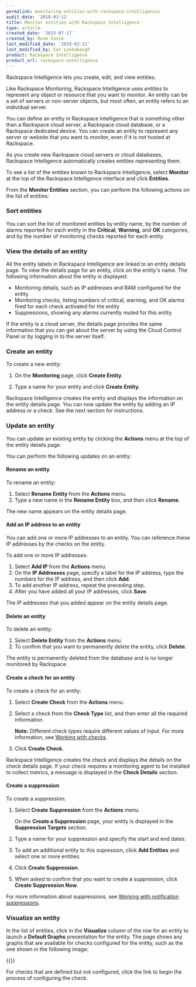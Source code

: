 ```yaml
---
permalink: monitoring-entities-with-rackspace-intelligence/
audit_date: '2019-03-11'
title: Monitor entities with Rackspace Intelligence
type: article
created_date: '2015-07-17'
created_by: Rose Coste
last_modified_date: '2019-03-11'
last_modified_by: Cat Lookabaugh
product: Rackspace Intelligence
product_url: rackspace-intelligence
---
```


Rackspace Intelligence lets you create, edit, and view entities.

Like Rackspace Monitoring, Rackspace Intelligence uses *entities* to
represent any object or resource that you want to monitor. An entity can
be a set of servers or non-server objects, but most often, an entity
refers to an individual server.

You can define an entity in Rackspace Intelligence that is something
other than a Rackspace cloud server, a Rackspace cloud database, or a Rackspace dedicated device. You
can create an entity to represent any server or website that you want to
monitor, even if it is not hosted at Rackspace.

As you create new Rackspace cloud servers or cloud databases, Rackspace
Intelligence automatically creates entities representing them.

To see a list of the entities known to Rackspace Intelligence,
select **Monitor** at the top of the Rackspace Intelligence interface
and click **Entities**.

From the **Monitor Entities** section, you can perform the following actions
on the list of entities:

### Sort entities

You can sort the list of monitored entities by entity name, by the
number of alarms reported for each entity in the **Critical**, **Warning**, and
**OK** categories, and by the number of monitoring checks reported for each
entity.

### View the details of an entity

All the entity labels in Rackspace Intelligence are linked to an entity
details page. To view the details page for an entity, click on the
entity's name. The following information about the entity is displayed:

- Monitoring details, such as IP addresses and RAM configured for the
  entity
- Monitoring checks, listing numbers of critical, warning, and OK
  alarms fired for each check activated for the entity
- Suppressions, showing any alarms currently muted for this entity

If the entity is a cloud server, the details page provides the same
information that you can get about the server by using the Cloud Control
Panel or by logging in to the server itself.

### Create an entity

To create a new entity:

1. On the **Monitoring** page, click **Create Entity**.

2. Type a name for your entity and click **Create Entity.**

Rackspace Intelligence creates the entity and displays the information
on the entity details page. You can now update the entity by adding an
IP address or a check. See the next section for instructions.

### Update an entity

You can update an existing entity by clicking the **Actions** menu at
the top of the entity details page.

You can perform the following updates on an entity:

#### Rename an entity

To rename an entity:

1. Select **Rename Entity** from the **Actions** menu.
2. Type a new name in the **Rename Entity** box, and then click **Rename**.

The new name appears on the entity details page.

#### Add an IP address to an entity

You can add one or more IP addresses to an entity. You can reference
these IP addresses by the checks on the entity.

To add one or more IP addresses:

1. Select **Add IP** from the **Actions** menu.
2. On the **IP Addresses** page, specify a label for the IP address, type the numbers for the IP address, and then click **Add**.
3. To add another IP address, repeat the preceding step.
4. After you have added all your IP addresses, click **Save**.

The IP addresses that you added appear on the entity details page.

#### Delete an entity

To delete an entity:

1. Select **Delete Entity** from the **Actions** menu.
2. To confirm that you want to permanently delete the entity, click **Delete**.

The entity is permanently deleted from the database and is no longer
monitored by Rackspace.

#### Create a check for an entity

To create a check for an entity:

1. Select **Create Check** from the **Actions** menu.
2. Select a check from the **Check Type** list, and then enter all the required information.

   **Note:** Different check types require different values of input. For
   more information, see [Working with checks](/support/how-to/working-with-checks).

3. Click **Create Check**.

Rackspace Intelligence creates the check and displays the details on the
check details page. If your check requires a monitoring agent to be
installed to collect metrics, a message is displayed in the **Check
Details** section.

#### Create a suppression

To create a suppression:

1. Select **Create Suppression** from the **Actions** menu.

   On the **Create a Suppression** page, your entity is displayed in
   the **Suppression Targets** section.

2. Type a name for your suppression and specify the start and end dates.
3. To add an additional entity to this supression, click **Add Entities** and select one or more entities.
4. Click **Create Suppression**.
5. When asked to confirm that you want to create a suppression, click **Create Suppression Now**.

For more information about suppressions, see [Working with notification
suppressions](/support/how-to/working-with-notification-suppressions-in-rackspace-intelligence).

### Visualize an entity

In the list of entities, click in the **Visualize** column of the row
for an entity to launch a **Default Graphs** presentation for the
entity. The page shows any graphs that are available for checks
configured for the entity, such as the one shown in the following image:

{{<image src="intelligence-visualize-defaultgraphs-1on1off.png" alt="" title="">}}

For checks that are defined but not configured, click the link to begin the
process of configuring the check.
